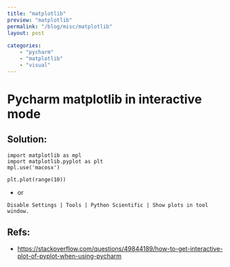 ```yaml
---
title: "matplotlib"
preview: "matplotlib" 
permalink: "/blog/misc/matplotlib" 
layout: post
 
categories: 
    - "pycharm"
    - "matplotlib"
    - "visual"
---
```


# Pycharm matplotlib in interactive mode
## Solution:
```python3
import matplotlib as mpl
import matplotlib.pyplot as plt
mpl.use('macosx')

plt.plot(range(10))
```
+ or 

```
Disable Settings | Tools | Python Scientific | Show plots in tool window.
```

## Refs:

<!-- comments
<sup>[1]</sup>
1. [1]: https://stackoverflow.com/questions/49844189/how-to-get-interactive-plot-of-pyplot-when-using-pycharm
[inline link](in reference[1])  

[inline link](in reference[1])  
[1] [interactive plot in pycharm](https://stackoverflow.com/questions/49844189/how-to-get-interactive-plot-of-pyplot-when-using-pycharm)
-->

* https://stackoverflow.com/questions/49844189/how-to-get-interactive-plot-of-pyplot-when-using-pycharm
